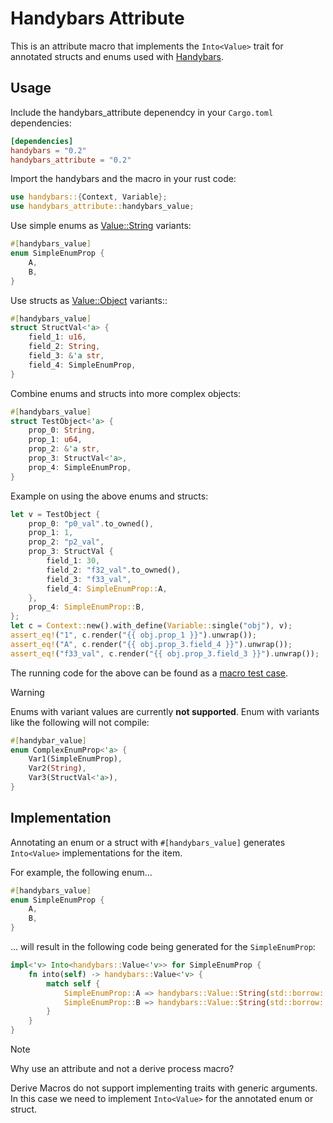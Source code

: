 # Handybars Attribute

This is an attribute macro that implements the `Into<Value>` trait for
annotated structs and enums used with [Handybars](https://github.com/0x00002a/handybars).

## Usage
Include the handybars_attribute depenendcy in your `Cargo.toml` dependencies:
```toml
[dependencies]
handybars = "0.2"
handybars_attribute = "0.2"
```
Import the handybars and the macro in your rust code:
```rust
use handybars::{Context, Variable};
use handybars_attribute::handybars_value;
```
Use simple enums as [Value::String](https://docs.rs/handybars/latest/handybars/enum.Value.html) variants:
```rust
#[handybars_value]
enum SimpleEnumProp {
    A,
    B,
}
```
Use structs as [Value::Object](https://docs.rs/handybars/latest/handybars/enum.Value.html) variants::
```rust
#[handybars_value]
struct StructVal<'a> {
    field_1: u16,
    field_2: String,
    field_3: &'a str,
    field_4: SimpleEnumProp,
}
```
Combine enums and structs into more complex objects:
```rust
#[handybars_value]
struct TestObject<'a> {
    prop_0: String,
    prop_1: u64,
    prop_2: &'a str,
    prop_3: StructVal<'a>,
    prop_4: SimpleEnumProp,
}
```
Example on using the above enums and structs:
```rust
let v = TestObject {
    prop_0: "p0_val".to_owned(),
    prop_1: 1,
    prop_2: "p2_val",
    prop_3: StructVal {
        field_1: 30,
        field_2: "f32_val".to_owned(),
        field_3: "f33_val",
        field_4: SimpleEnumProp::A,
    },
    prop_4: SimpleEnumProp::B,
};
let c = Context::new().with_define(Variable::single("obj"), v);
assert_eq!("1", c.render("{{ obj.prop_1 }}").unwrap());
assert_eq!("A", c.render("{{ obj.prop_3.field_4 }}").unwrap());
assert_eq!("f33_val", c.render("{{ obj.prop_3.field_3 }}").unwrap());
```
The running code for the above can be found as a [macro test case](tests/handybars_macro.rs).

> [!WARNING]
> Enums with variant values are currently **not supported**. Enum with variants like the following will not compile:
```rust
#[handybar_value]
enum ComplexEnumProp<'a> {
    Var1(SimpleEnumProp),
    Var2(String),
    Var3(StructVal<'a>),
}
```
## Implementation
Annotating an enum or a struct with `#[handybars_value]` generates `Into<Value>` implementations
for the item.

For example, the following enum...
```rust
#[handybars_value]
enum SimpleEnumProp {
    A,
    B,
}
```
... will result in the following code being generated for the `SimpleEnumProp`:
```rust
impl<'v> Into<handybars::Value<'v>> for SimpleEnumProp {
    fn into(self) -> handybars::Value<'v> {
        match self {
            SimpleEnumProp::A => handybars::Value::String(std::borrow::Cow::from("A")),
            SimpleEnumProp::B => handybars::Value::String(std::borrow::Cow::from("B")),
        }
    }
}
```
> [!NOTE]
> Why use an attribute and not a derive process macro?
>
> Derive Macros do not support implementing traits with generic
> arguments. In this case we need to implement `Into<Value>` for the annotated enum or
> struct.
